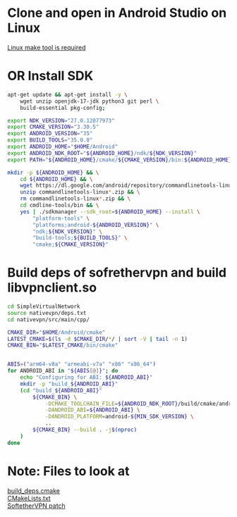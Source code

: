 # Clone and open in Android Studio on Linux 
[Linux make tool is required](https://github.com/antnn/SimpleVirtualNetwork/blob/b2b660cf6ed07ee14527e375b763712a29600edd/nativevpn/src/main/cpp/cmake/modules/FindOpenSSL.cmake#L42)
# OR Install SDK
```bash
apt-get update && apt-get install -y \
    wget unzip openjdk-17-jdk python3 git perl \
    build-essential pkg-config;

export NDK_VERSION="27.0.12077973"
export CMAKE_VERSION="3.30.5"
export ANDROID_VERSION="35"
export BUILD_TOOLS="35.0.0"
export ANDROID_HOME="$HOME/Android"
export ANDROID_NDK_ROOT="${ANDROID_HOME}/ndk/${NDK_VERSION}"
export PATH="${ANDROID_HOME}/cmake/${CMAKE_VERSION}/bin:${ANDROID_HOME}/cmdline-tools/bin:${PATH}"

mkdir -p ${ANDROID_HOME} && \
    cd ${ANDROID_HOME} && \
    wget https://dl.google.com/android/repository/commandlinetools-linux-11076708_latest.zip && \
    unzip commandlinetools-linux*.zip && \
    rm commandlinetools-linux*.zip && \
    cd cmdline-tools/bin && \
    yes | ./sdkmanager --sdk_root=${ANDROID_HOME} --install \
        "platform-tools" \
        "platforms;android-${ANDROID_VERSION}" \
        "ndk;${NDK_VERSION}" \
        "build-tools;${BUILD_TOOLS}" \
        "cmake;${CMAKE_VERSION}"
```
# Build deps of sofrethervpn and build libvpnclient.so
```bash
cd SimpleVirtualNetwork
source nativevpn/deps.txt
cd nativevpn/src/main/cpp/

CMAKE_DIR="$HOME/Android/cmake"
LATEST_CMAKE=$(ls -d $CMAKE_DIR/*/ | sort -V | tail -n 1)
CMAKE_BIN="$LATEST_CMAKE/bin/cmake"


ABIS=("arm64-v8a" "armeabi-v7a" "x86" "x86_64")
for ANDROID_ABI in "${ABIS[@]}"; do
    echo "Configuring for ABI: ${ANDROID_ABI}"
    mkdir -p "build_${ANDROID_ABI}"
    (cd "build_${ANDROID_ABI}"
        ${CMAKE_BIN} \
            -DCMAKE_TOOLCHAIN_FILE=${ANDROID_NDK_ROOT}/build/cmake/android.toolchain.cmake \
            -DANDROID_ABI=${ANDROID_ABI} \
            -DANDROID_PLATFORM=android-${MIN_SDK_VERSION} \
            ..
        ${CMAKE_BIN} --build . -j$(nproc)
    )
done
```

# Note: Files to look at
[build_deps.cmake](https://github.com/antnn/SimpleVirtualNetwork/blob/main/nativevpn/src/main/cpp/deps/build_deps.cmake#L129) <br>
[CMakeLists.txt](https://github.com/antnn/SimpleVirtualNetwork/blob/main/nativevpn/src/main/cpp/deps/CMakeLists.txt#L35) <br>
[SoftetherVPN patch](https://github.com/antnn/SimpleVirtualNetwork/blob/main/nativevpn/src/main/cpp/deps/softethervpn.patch) 


